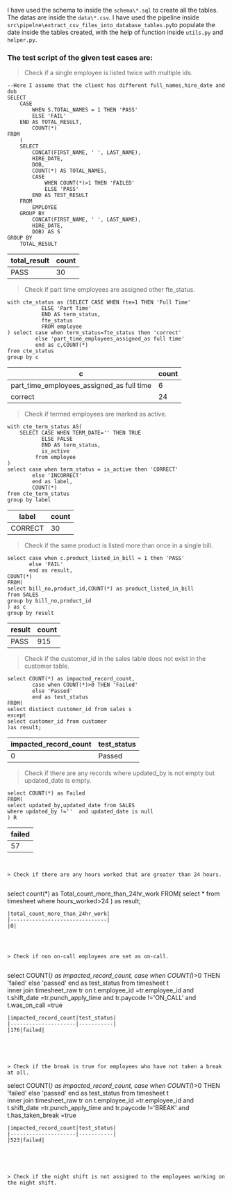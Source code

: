 I have used the schema to inside the `schema\*.sql` to create all the tables.
The datas are inside the `data\*.csv`.
I have used the pipeline inside `src\pipelne\extract_csv_files_into_database_tables.py`to populate the date inside the tables created, with the help of function inside `utils.py` and `helper.py`.

### The test script of the given test cases are:
> Check if a single employee is listed twice with multiple ids.

```
--Here I assume that the client has different full_names,hire_date and dob
SELECT
	CASE
		WHEN S.TOTAL_NAMES = 1 THEN 'PASS'
		ELSE 'FAIL'
	END AS TOTAL_RESULT,
		COUNT(*)
FROM
	(
	SELECT
		CONCAT(FIRST_NAME, ' ', LAST_NAME),
		HIRE_DATE,
		DOB,
		COUNT(*) AS TOTAL_NAMES,
		CASE
			WHEN COUNT(*)>1 THEN 'FAILED'
			ELSE 'PASS'
		END AS TEST_RESULT
	FROM
		EMPLOYEE
	GROUP BY
		CONCAT(FIRST_NAME, ' ', LAST_NAME),
		HIRE_DATE,
		DOB) AS S
GROUP BY
	TOTAL_RESULT
```
|total_result|count|
|------------|-----|
|PASS|30|



> Check if part time employees are assigned other fte_status.

```
with cte_status as (SELECT CASE WHEN fte=1 THEN 'Full Time' 
		   ELSE 'Part Time'
		   END AS term_status,
		   fte_status
		   FROM employee
) select case when term_status=fte_status then 'correct'
		 else 'part_time_employees_assigned_as full time'
		 end as c,COUNT(*)
from cte_status
group by c
```
|c|count|
|-|-----|
|part_time_employees_assigned_as full time|6|
|correct|24|




> Check if termed employees are marked as active.

```
with cte_term_status AS(
	SELECT CASE WHEN TERM_DATE='' THEN TRUE 
		   ELSE FALSE
		   END AS term_status,
		   is_active
		 from employee
)
select case when term_status = is_active then 'CORRECT'
		else 'INCORRECT'
		end as label,
		COUNT(*)
from cte_term_status
group by label
```
|label|count|
|-----|-----|
|CORRECT|30|



> Check if the same product is listed more than once in a single bill.


```
select case when c.product_listed_in_bill = 1 then 'PASS'
	   else 'FAIL'
	   end as result,
COUNT(*)
FROM(
select bill_no,product_id,COUNT(*) as product_listed_in_bill
from SALES   
group by bill_no,product_id
) as c
group by result
```
|result|count|
|------|-----|
|PASS|915|



> Check if the customer_id in the sales table does not exist in the customer table.
```
select COUNT(*) as impacted_record_count,
		case when COUNT(*)>0 THEN 'Failed'
		else 'Passed'
		end as test_status
FROM(
select distinct customer_id from sales s 
except 
select customer_id from customer
)as result;
```
|impacted_record_count|test_status|
|---------------------|-----------|
|0|Passed|




> Check if there are any records where updated_by is not empty but updated_date is empty.


```
select COUNT(*) as Failed
FROM(
select updated_by,updated_date from SALES
where updated_by !=''  and updated_date is null
) R
```
|failed|
|------|
|57|
```


> Check if there are any hours worked that are greater than 24 hours.


```
select count(*) as Total_count_more_than_24hr_work
FROM(
select * from timesheet
where hours_worked>24
) as result;

```
|total_count_more_than_24hr_work|
|-------------------------------|
|0|




> Check if non on-call employees are set as on-call.


```
select 
COUNT(*) as impacted_record_count,
case when COUNT(*)>0 THEN 'failed'
	else 'passed'
	end as test_status
from timesheet t  
inner join timesheet_raw tr 
on t.employee_id =tr.employee_id 
and t.shift_date =tr.punch_apply_time
and tr.paycode !='ON_CALL'
and t.was_on_call =true
```
|impacted_record_count|test_status|
|---------------------|-----------|
|176|failed|





> Check if the break is true for employees who have not taken a break at all.

```
select 
COUNT(*) as impacted_record_count,
case when COUNT(*)>0 THEN 'failed'
	else 'passed'
	end as test_status
from timesheet t  
inner join timesheet_raw tr 
on t.employee_id =tr.employee_id 
and t.shift_date =tr.punch_apply_time
and tr.paycode !='BREAK'
and t.has_taken_break =true
```
|impacted_record_count|test_status|
|---------------------|-----------|
|523|failed|





> Check if the night shift is not assigned to the employees working on the night shift.

```
```


